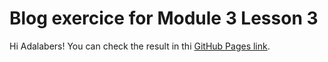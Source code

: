 # Blog exercice for Module 3 Lesson 3

Hi Adalabers! You can check the result in thi [GitHub Pages link](https://igarridomorillas.github.io/modulo-3-leccion-3-blog/).
